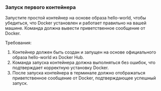 
### Запуск первого контейнера

Запустите простой контейнер на основе образа hello-world, чтобы убедиться, что Docker установлен и работает правильно на вашей машине. Команда должна вывести приветственное сообщение от Docker.

Требования:
1. Контейнер должен быть создан и запущен на основе официального образа hello-world из Docker Hub.
2. Команда запуска контейнера должна выполняться без ошибок, что подтверждает корректную установку Docker.
3. После запуска контейнера в терминале должно отображаться приветственное сообщение от Docker, подтверждающее успешный запуск.